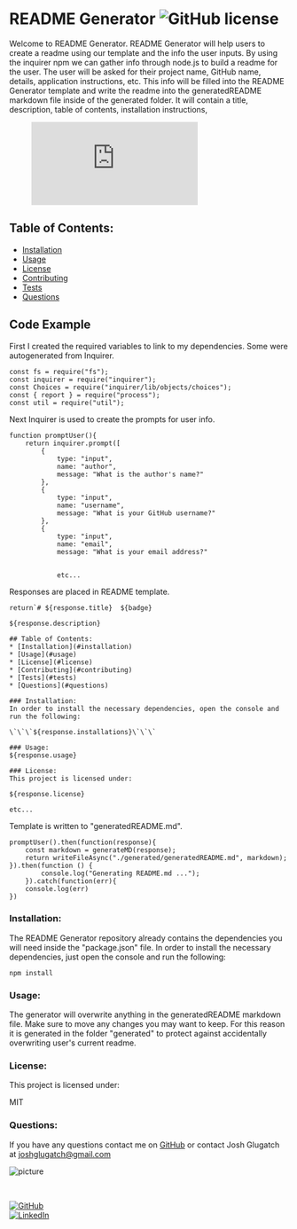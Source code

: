 # README Generator  ![GitHub license](https://img.shields.io/github/license/Naereen/StrapDown.js.svg)
Welcome to README Generator. README Generator will help users to create a readme using our template and the info the user inputs.
By using the inquirer npm we can gather info through node.js to build a readme for the user. The user will be asked for their project name, GitHub name, details, application instructions, etc. This info will be filled into the README Generator template and write the readme into the generatedREADME markdown file inside of the generated folder. It will contain a title, description, table of contents, installation instructions,

<figure class="video_container">
  <iframe src="https://kapwi.ng/c/gkeWv86e" frameborder="0" allowfullscreen="true"> </iframe>
</figure>



## Table of Contents:
* [Installation](#installation)
* [Usage](#usage)
* [License](#license)
* [Contributing](#contributing)
* [Tests](#tests)
* [Questions](#questions)

## Code Example
First I created the required variables to link to my dependencies. Some were autogenerated from Inquirer.
```
const fs = require("fs");
const inquirer = require("inquirer");
const Choices = require("inquirer/lib/objects/choices");
const { report } = require("process");
const util = require("util");
```

Next Inquirer is used to create the prompts for user info.
```
function promptUser(){
    return inquirer.prompt([
        {
            type: "input",
            name: "author",
            message: "What is the author's name?"
        },
        {
            type: "input",
            name: "username",
            message: "What is your GitHub username?"
        },
        {
            type: "input",
            name: "email",
            message: "What is your email address?"


            etc...
```
Responses are placed in README template.
```
return`# ${response.title}  ${badge}

${response.description}

## Table of Contents:
* [Installation](#installation)
* [Usage](#usage)
* [License](#license)
* [Contributing](#contributing)
* [Tests](#tests)
* [Questions](#questions)

### Installation:
In order to install the necessary dependencies, open the console and run the following:

\`\`\`${response.installations}\`\`\`

### Usage:
${response.usage}

### License:
This project is licensed under:

${response.license}

etc...
```

Template is written to "generatedREADME.md".
```
promptUser().then(function(response){
    const markdown = generateMD(response);
    return writeFileAsync("./generated/generatedREADME.md", markdown);
}).then(function () {
        console.log("Generating README.md ...");
    }).catch(function(err){
    console.log(err)
})

```


### Installation:
The README Generator repository already contains the dependencies you will need inside the "package.json" file.
In order to install the necessary dependencies, just open the console and run the following:

```npm install```

### Usage:
The generator will overwrite anything in the generatedREADME markdown file. Make sure to move any changes you may want to keep. For this reason it is generated in the folder "generated" to protect against accidentally overwriting user's current readme.

### License:
This project is licensed under:

MIT

### Questions:
If you have any questions contact me on [GitHub](https://github.com/joshglugatch) or contact 
Josh Glugatch at joshglugatch@gmail.com

![picture](https://github.com/joshglugatch.png?size=80)

<br>

[![GitHub](https://img.shields.io/badge/github-%23100000.svg?&style=for-the-badge&logo=github&logoColor=white)](https://github.com/joshglugatch)
<br>
[![LinkedIn](https://img.shields.io/badge/linkedin-%230077B5.svg?&style=for-the-badge&logo=linkedin&logoColor=white)](www.linkedin.com/in/joshua-glugatch)